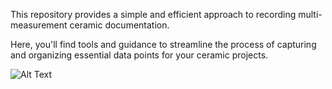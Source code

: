 This repository provides a simple and efficient approach to recording multi-measurement ceramic documentation. 

Here, you'll find tools and guidance to streamline the process of capturing and organizing essential data points for your ceramic projects. 

![Alt Text](Ceramic_Recording_AZ2.gif)
